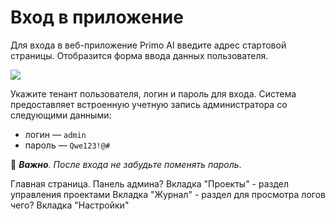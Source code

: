 # Вход в приложение

Для входа в веб-приложение Primo AI введите адрес стартовой страницы. Отобразится форма ввода данных пользователя.

![](<.gitbook/primo-ai/images/authorization.png>)

Укажите тенант пользователя, логин и пароль для входа. Система предоставляет встроенную учетную запись администратора со следующими данными:
* логин — `admin`
* пароль — `Qwe123!@#`

:small_orange_diamond: ***Важно**. После входа не забудьте поменять пароль*.





Главная страница. Панель админа?
Вкладка "Проекты" - раздел управления проектами
Вкладка "Журнал" - раздел для просмотра логов чего?
Вкладка "Настройки"

